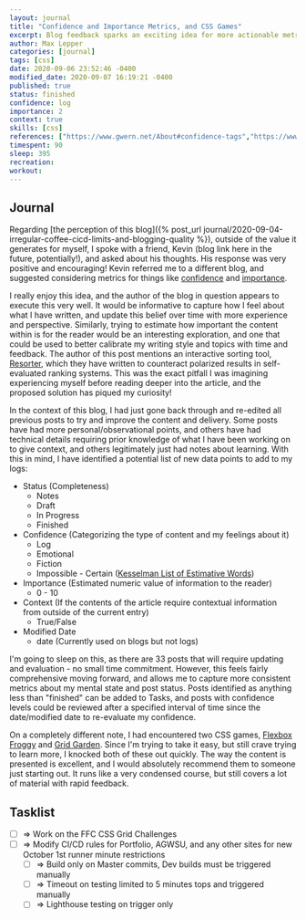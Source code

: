 ```yaml
---
layout: journal
title: "Confidence and Importance Metrics, and CSS Games"
excerpt: Blog feedback sparks an exciting idea for more actionable metrics to capture with each post, and a little CSS learning with some quick games.
author: Max Lepper
categories: [journal]
tags: [css]
date: 2020-09-06 23:52:46 -0400
modified_date: 2020-09-07 16:19:21 -0400
published: true
status: finished
confidence: log
importance: 2
context: true
skills: [css]
references: ["https://www.gwern.net/About#confidence-tags","https://www.gwern.net/About#importance-tags","https://www.gwern.net/Resorter","https://www.gwern.net/docs/statistics/bayes/2008-kesselman.pdf","http://flexboxfroggy.com/","https://cssgridgarden.com/"]
timespent: 90
sleep: 395
recreation:
workout:
---
```


## Journal

Regarding [the perception of this blog]({% post_url journal/2020-09-04-irregular-coffee-cicd-limits-and-blogging-quality %}), outside of the value it generates for myself, I spoke with a friend, Kevin (blog link here in the future, potentially!), and asked about his thoughts. His response was very positive and encouraging! Kevin referred me to a different blog, and suggested considering metrics for things like [confidence]({{page.references[0]}}) and [importance]({{page.references[1]}}).

I really enjoy this idea, and the author of the blog in question appears to execute this very well. It would be informative to capture how I feel about what I have written, and update this belief over time with more experience and perspective. Similarly, trying to estimate how important the content within is for the reader would be an interesting exploration, and one that could be used to better calibrate my writing style and topics with time and feedback. The author of this post mentions an interactive sorting tool, [Resorter]({{page.references[2]}}), which they have written to counteract polarized results in self-evaluated ranking systems. This was the exact pitfall I was imagining experiencing myself before reading deeper into the article, and the proposed solution has piqued my curiosity!

In the context of this blog, I had just gone back through and re-edited all previous posts to try and improve the content and delivery. Some posts have had more personal/observational points, and others have had technical details requiring prior knowledge of what I have been working on to give context, and others legitimately just had notes about learning. With this in mind, I have identified a potential list of new data points to add to my logs:

- Status (Completeness)
  - Notes
  - Draft
  - In Progress
  - Finished
- Confidence (Categorizing the type of content and my feelings about it)
  - Log
  - Emotional
  - Fiction
  - Impossible - Certain ([Kesselman List of Estimative Words]({{page.references[3]}}))
- Importance (Estimated numeric value of information to the reader)
  - 0 - 10
- Context (If the contents of the article require contextual information from outside of the current entry)
  - True/False
- Modified Date
  - date (Currently used on blogs but not logs)

I'm going to sleep on this, as there are 33 posts that will require updating and evaluation - no small time commitment. However, this feels fairly comprehensive moving forward, and allows me to capture more consistent metrics about my mental state and post status. Posts identified as anything less than "finished" can be added to Tasks, and posts with confidence levels could be reviewed after a specified interval of time since the date/modified date to re-evaluate my confidence.

On a completely different note, I had encountered two CSS games, [Flexbox Froggy]({{page.references[4]}}) and [Grid Garden]({{page.references[5]}}). Since I'm trying to take it easy, but still crave trying to learn more, I knocked both of these out quickly. The way the content is presented is excellent, and I would absolutely recommend them to someone just starting out. It runs like a very condensed course, but still covers a lot of material with rapid feedback.

## Tasklist

- [ ] <span title="Task to be added to next entry">=></span> Work on the FFC CSS Grid Challenges
- [ ] <span title="Task to be added to next entry">=></span> Modify CI/CD rules for Portfolio, AGWSU, and any other sites for new October 1st runner minute restrictions
  - [ ] <span title="Task to be added to next entry">=></span> Build only on Master commits, Dev builds must be triggered manually
  - [ ] <span title="Task to be added to next entry">=></span> Timeout on testing limited to 5 minutes tops and triggered manually
  - [ ] <span title="Task to be added to next entry">=></span> Lighthouse testing on trigger only
